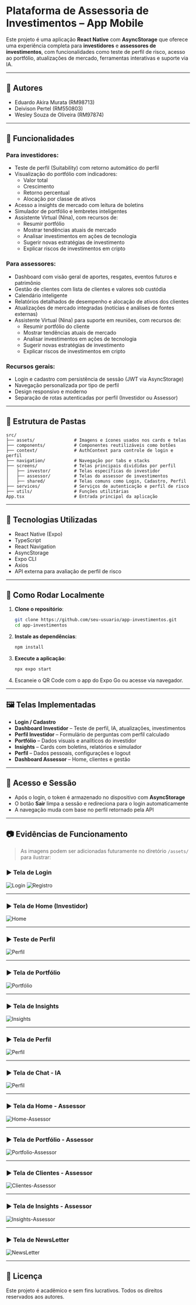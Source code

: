# Plataforma de Assessoria de Investimentos – App Mobile

Este projeto é uma aplicação **React Native** com **AsyncStorage** que oferece uma experiência completa para **investidores** e **assessores de investimentos**, com funcionalidades como teste de perfil de risco, acesso ao portfólio, atualizações de mercado, ferramentas interativas e suporte via IA.

---

## 🤝 Autores

- Eduardo Akira Murata (RM98713)
- Deivison Pertel (RM550803)
- Wesley Souza de Oliveira (RM97874)

---

## 📱 Funcionalidades

### Para investidores:
- Teste de perfil (Suitability) com retorno automático do perfil
- Visualização do portfólio com indicadores:
  - Valor total
  - Crescimento
  - Retorno percentual
  - Alocação por classe de ativos
- Acesso a insights de mercado com leitura de boletins
- Simulador de portfólio e lembretes inteligentes
- Assistente Virtual (Nina), com recursos de:
  - Resumir portfólio
  - Mostrar tendências atuais de mercado
  - Analisar investimentos em ações de tecnologia
  - Sugerir novas estratégias de investimento
  - Explicar riscos de investimentos em cripto


### Para assessores:
- Dashboard com visão geral de aportes, resgates, eventos futuros e patrimônio
- Gestão de clientes com lista de clientes e valores sob custódia
- Calendário inteligente
- Relatórios detalhados de desempenho e alocação de ativos dos clientes
- Atualizações de mercado integradas (notícias e análises de fontes externas)
- Assistente Virtual (Nina) para suporte em reuniões, com recursos de:
  - Resumir portfólio do cliente
  - Mostrar tendências atuais de mercado
  - Analisar investimentos em ações de tecnologia
  - Sugerir novas estratégias de investimento
  - Explicar riscos de investimentos em cripto


### Recursos gerais:
- Login e cadastro com persistência de sessão (JWT via AsyncStorage)
- Navegação personalizada por tipo de perfil
- Design responsivo e moderno
- Separação de rotas autenticadas por perfil (Investidor ou Assessor)

---

## 📂 Estrutura de Pastas

```
src/
├── assets/               # Imagens e ícones usados nos cards e telas
├── components/           # Componentes reutilizáveis como botões
├── context/              # AuthContext para controle de login e perfil
├── navigation/           # Navegação por tabs e stacks
├── screens/              # Telas principais divididas por perfil
│   ├── investor/         # Telas específicas do investidor
│   ├── assessor/         # Telas do assessor de investimentos
│   ├── shared/           # Telas comuns como Login, Cadastro, Perfil
├── services/             # Serviços de autenticação e perfil de risco
├── utils/                # Funções utilitárias
App.tsx                   # Entrada principal da aplicação
```

---

## 🧪 Tecnologias Utilizadas

- React Native (Expo)
- TypeScript
- React Navigation
- AsyncStorage
- Expo CLI
- Axios
- API externa para avaliação de perfil de risco

---

## 🚀 Como Rodar Localmente

1. **Clone o repositório**:
   ```bash
   git clone https://github.com/seu-usuario/app-investimentos.git
   cd app-investimentos
   ```

2. **Instale as dependências**:
   ```bash
   npm install
   ```

3. **Execute a aplicação**:
   ```bash
   npx expo start
   ```

4. Escaneie o QR Code com o app do Expo Go ou acesse via navegador.

---

## 🖼️ Telas Implementadas

- **Login / Cadastro**
- **Dashboard Investidor** – Teste de perfil, IA, atualizações, investimentos
- **Perfil Investidor** – Formulário de perguntas com perfil calculado
- **Portfólio** – Dados visuais e analíticos do investidor
- **Insights** – Cards com boletins, relatórios e simulador
- **Perfil** – Dados pessoais, configurações e logout
- **Dashboard Assessor** – Home, clientes e gestão

---

## 🔐 Acesso e Sessão

- Após o login, o token é armazenado no dispositivo com **AsyncStorage**
- O botão **Sair** limpa a sessão e redireciona para o login automaticamente
- A navegação muda com base no perfil retornado pela API

---

## 📷 Evidências de Funcionamento

> As imagens podem ser adicionadas futuramente no diretório `/assets/` para ilustrar:

### ▶️ Tela de Login

![Login](./assets/login.png)
![Registro](./assets/cadastro.png)

---

### ▶️ Tela de Home (Investidor)

![Home](./assets/home.png)

---

### ▶️ Teste de Perfil

![Perfil](./assets/definicao-perfil.png)

---

### ▶️ Tela de Portfólio

![Portfólio](./assets/portfolio.png)

---

### ▶️ Tela de Insights

![Insights](./assets/insights.png)

---

### ▶️ Tela de Perfil

![Perfil](./assets/perfil.png)

---

### ▶️ Tela de Chat - IA

![Perfil](./assets/IA.png)

---

### ▶️ Tela da Home - Assessor

![Home-Assessor](./assets/Home-Assessor.png)

---

### ▶️ Tela de Portfólio - Assessor

![Portfolio-Assessor](./assets/Portfolio-Assessor.png)

---

### ▶️ Tela de Clientes - Assessor

![Clientes-Assessor](./assets/Clientes-Assessor.png)

---

### ▶️ Tela de Insights - Assessor

![Insights-Assessor](./assets/Insights-Assessor.png)

---

### ▶️ Tela de NewsLetter

![NewsLetter](./assets/NewsLetter.png)

---

## 📝 Licença

Este projeto é acadêmico e sem fins lucrativos. Todos os direitos reservados aos autores.
